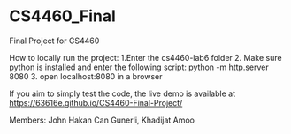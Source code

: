 # CS4460_Final
Final Project for CS4460

How to locally run the project:
1.Enter the cs4460-lab6 folder
2. Make sure python is installed and enter the following script: python -m http.server 8080
3. open localhost:8080 in a browser

If you aim to simply test the code, the live demo is available at https://63616e.github.io/CS4460-Final-Project/

Members: John Hakan Can Gunerli, Khadijat Amoo
